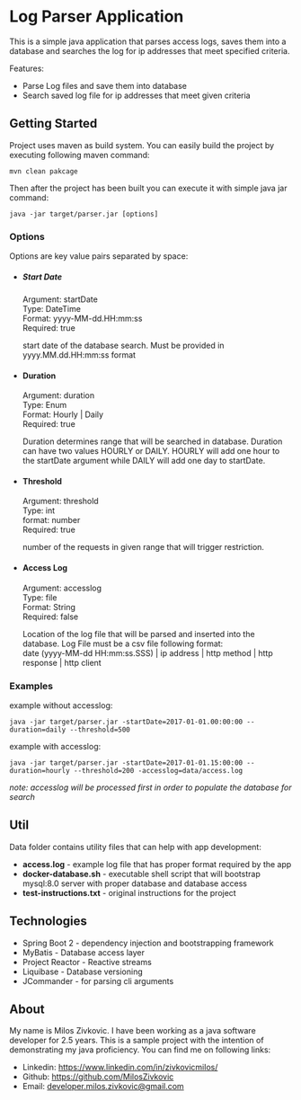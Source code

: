 # Log Parser Application
This is a simple java application that parses access logs, 
saves them into a database and searches the log for ip addresses that
meet specified criteria.

Features:

 - Parse Log files and save them into database
 - Search saved log file for ip addresses that meet given criteria
 
## Getting Started
Project uses maven as build system. 
You can easily build the project by executing following maven command:

```
mvn clean pakcage
```

Then after the project has been built you can execute it with simple java jar command:

```
java -jar target/parser.jar [options]
```

### Options  
Options are key value pairs separated by space:

  - ##### Start Date  
  
    Argument: startDate  
    Type: DateTime  
    Format: yyyy-MM-dd.HH:mm:ss  
    Required: true  
 
    start date of the database search. Must be provided in yyyy.MM.dd.HH:mm:ss format
  
 - #### Duration  
    Argument: duration  
    Type: Enum  
    Format: Hourly | Daily  
    Required: true  
 
    Duration determines range that will be searched in database. Duration can have two values HOURLY or DAILY.
    HOURLY will add one hour to the startDate argument while DAILY will add one day to startDate.
  
 - #### Threshold  
    Argument: threshold  
    Type: int  
    format: number  
    Required: true  
 
    number of the requests in given range that will trigger restriction.
  
 - #### Access Log  
    Argument: accesslog  
    Type: file  
    Format: String  
    Required: false  
 
    Location of the log file that will be parsed and inserted into the database. Log File must be a csv file following format:  
    date (yyyy-MM-dd HH:mm:ss.SSS) | ip address | http method | http response | http client
 
 ### Examples
 
example without accesslog:

```
java -jar target/parser.jar -startDate=2017-01-01.00:00:00 --duration=daily --threshold=500
```

example with accesslog:

```
java -jar target/parser.jar -startDate=2017-01-01.15:00:00 --duration=hourly --threshold=200 -accesslog=data/access.log
```

*note: accesslog will be processed first in order to populate the database for search*

## Util
Data folder contains utility files that can help with app development:

 - **access.log** - example log file that has proper format required by the app
 - **docker-database.sh** - executable shell script that will bootstrap mysql:8.0 server with proper database and database access
 - **test-instructions.txt** - original instructions for the project

## Technologies
 
 - Spring Boot 2 - dependency injection and bootstrapping framework
 - MyBatis - Database access layer
 - Project Reactor - Reactive streams
 - Liquibase - Database versioning
 - JCommander - for parsing cli arguments

## About 

My name is Milos Zivkovic. I have been working as a java software developer for 2.5 years. This is a sample project with 
the intention of demonstrating my java proficiency. You can find me on following links:

 - Linkedin: https://www.linkedin.com/in/zivkovicmilos/
 - Github: https://github.com/MilosZivkovic
 - Email: developer.milos.zivkovic@gmail.com